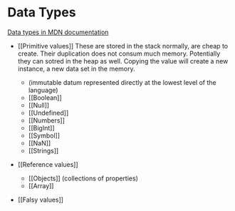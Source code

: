 # Data Types
[Data types in MDN documentation](https://developer.mozilla.org/en-US/docs/Web/JavaScript/Data_structures#javascript_types)

-   [[Primitive values]] 
These are stored in the stack normally, are cheap to create. Their duplication does not consum much memory. Potentially they can sotred in the heap as well. Copying the value will create a new instance, a new data set in the memory. 
	- (immutable datum represented directly at the lowest level of the language) 
	- [[Boolean]] 
	- [[Null]]
	- [[Undefined]]
	- [[Numbers]]
	- [[BigInt]]
	- [[Symbol]]
	- [[NaN]]
	- [[Strings]]
	
- [[Reference values]]
	- [[Objects]] (collections of properties)
	- [[Array]]

- [[Falsy values]]